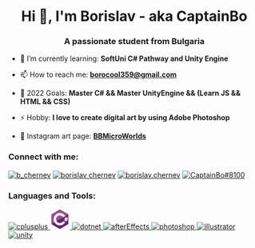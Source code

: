 <h1 align="center">Hi 👋, I'm Borislav - aka CaptainBo</h1>
<h3 align="center">A passionate student from Bulgaria</h3>

- 🌱 I’m currently learning: **SoftUni C# Pathway and Unity Engine**

- 📫 How to reach me: **borocool359@gmail.com**

- 🥅 2022 Goals: **Master C# && Master UnityEngine && (Learn JS && HTML && CSS)**

- ⚡ Hobby: **I love to create digital art by using Adobe Photoshop** 

- 🎨 Instagram art page: [**BBMicroWorlds**](https://www.instagram.com/bbmicroworlds/)

<h3 align="left">Connect with me:</h3>
<p align="left">
<a href="https://twitter.com/b_chernev" target="blank"><img align="center" src="https://user-images.githubusercontent.com/97783740/169658249-eab2fd11-1130-4729-a4c4-9759bf9c961c.png" alt="b_chernev" height="32" width="32" /></a>
<a href="https://www.linkedin.com/in/borislav-chernev-042165236/" target="blank"><img align="center" src="https://user-images.githubusercontent.com/97783740/169655216-657e260b-a971-44ed-9e2c-52fcba72954c.png" alt="borislav chernev" height="32" width="32" /></a>
<a href="https://instagram.com/borislav.chernev" target="blank"><img align="center" src="https://user-images.githubusercontent.com/97783740/169657937-4ca20fc6-e91d-475c-ac2d-c21110a3702f.png" alt="borislav.chernev" height="32" width="32" /></a>
<a href="https://discord.gg/4svmCGP" target="blank"><img align="center" src="https://user-images.githubusercontent.com/97783740/169690995-4a0ad792-751a-487e-8363-3a172a45a517.png" alt="CaptainBo#8100" height="32" width="32" /></a>
  
<h3 align="left">Languages and Tools:</h3>
<a href="https://www.w3schools.com/cpp/" target="_blank" rel="noreferrer"> <img src="https://user-images.githubusercontent.com/97783740/169690391-a85d125f-9862-4d77-9d87-771eeb66d8da.png" alt="cplusplus" width="40" height="40"/> </a> <a href="https://www.w3schools.com/cs/" target="_blank" rel="noreferrer"> <img src="https://raw.githubusercontent.com/devicons/devicon/master/icons/csharp/csharp-original.svg" alt="csharp" width="40" height="40"/> </a> <a href="https://dotnet.microsoft.com/" target="_blank" rel="noreferrer"> <img src="https://user-images.githubusercontent.com/97783740/170877386-e79c36be-c77a-46af-89d8-8e1bba576f52.png" alt="dotnet" width="40" height="40"/> </a> <a href="https://www.adobe.com/products/aftereffects.html" target="_blank" rel="noreferrer"> <img src="https://user-images.githubusercontent.com/97783740/170264872-e4252f60-9192-4985-adf1-0259f5e9f9c7.png" alt="afterEffects" width="40" height="40"/> </a> <a href="https://www.photoshop.com/en" target="_blank" rel="noreferrer"> <img src="https://user-images.githubusercontent.com/97783740/169659753-92f75983-e0c5-4487-8bb5-a1a9543a0c57.png" alt="photoshop" width="40" height="40"/> </a> <a href="https://www.adobe.com/products/illustrator.html" target="_blank" rel="noreferrer"> <img src="https://user-images.githubusercontent.com/97783740/169659591-9da2af37-ea67-42b3-bc9a-b22b7a212adb.png" alt="illustrator" width="40" height="40"/> </a> <a href="https://unity.com/" target="_blank" rel="noreferrer"> <img src="https://user-images.githubusercontent.com/97783740/169660212-c37cee25-6f3f-45c0-a278-78dce96b5fd6.png" alt="unity" width="40" height="40"/> </a>
